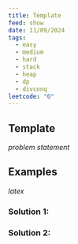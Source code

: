 ```yaml
---
title: Template
feed: show
date: 11/09/2024
tags:
  - easy
  - medium
  - hard
  - stack
  - heap
  - dp
  - divconq
leetcode: "0"
---
```


## Template

*problem statement*

## Examples

$latex$

### Solution 1:

### Solution 2:
